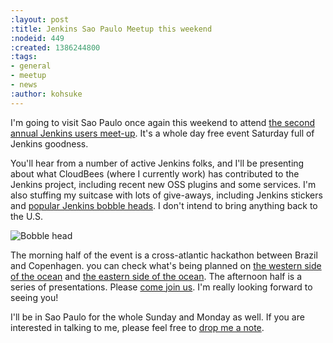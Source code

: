```yaml
---
:layout: post
:title: Jenkins Sao Paulo Meetup this weekend
:nodeid: 449
:created: 1386244800
:tags:
- general
- meetup
- news
:author: kohsuke
---
```

I'm going to visit Sao Paulo once again this weekend to attend [the second annual Jenkins users meet-up](https://www.meetup.com/jenkinsmeetup/events/133598002/). It's a whole day free event Saturday full of Jenkins goodness.

You'll hear from a number of active Jenkins folks, and I'll be presenting about what CloudBees (where I currently work) has contributed to the Jenkins project, including recent new OSS plugins and some services. I'm also stuffing my suitcase with lots of give-aways, including Jenkins stickers and [popular Jenkins bobble heads](https://jenkins-ci.org/content/behind-scenes-jenkins-user-conference-palo-alto). I don't intend to bring anything back to the U.S.

![Bobble head](https://farm3.staticflickr.com/2878/9725573715_fa056b6652_n.jpg)

The morning half of the event is a cross-atlantic hackathon between Brazil and Copenhagen. you can check what's being planned on [the western side of the ocean](https://trello.com/b/1U1mRKhG/jenkins-user-event-sp-13) and [the eastern side of the ocean](https://www.eventbrite.com/e/jenkins-ci-hackaton-the-sao-paulo-connection-registration-9552811717). The afternoon half is a series of presentations. Please [come join us](https://www.meetup.com/jenkinsmeetup/events/133598002/). I'm really looking forward to seeing you!

I'll be in Sao Paulo for the whole Sunday and Monday as well. If you are interested in talking to me, please feel free to [drop me a note](https://kohsuke.org/about/).
